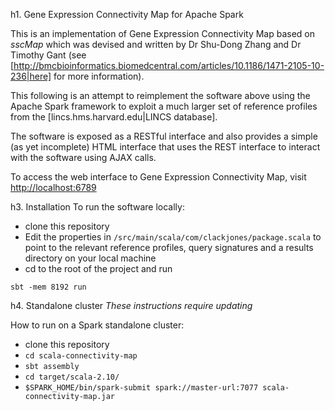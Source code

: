 h1. Gene Expression Connectivity Map for Apache Spark

This is an implementation of Gene Expression Connectivity Map based on _sscMap_
which was devised and written by Dr Shu-Dong Zhang and Dr Timothy Gant
(see [http://bmcbioinformatics.biomedcentral.com/articles/10.1186/1471-2105-10-236|here] for
more information).

This following is an attempt to reimplement the software above using the Apache Spark
framework to exploit a much larger set of reference profiles from the
[lincs.hms.harvard.edu|LINCS database].

The software is exposed as a RESTful interface and also provides a simple (as yet incomplete) HTML
interface that uses the REST interface to interact with the software using AJAX calls.

To access the web interface to Gene Expression Connectivity Map, visit <http://localhost:6789>

h3. Installation
To run the software locally:

* clone this repository
* Edit the properties in `/src/main/scala/com/clackjones/package.scala` to point to
  the relevant reference profiles, query signatures and a results directory on your local machine
* cd to the root of the project and run
```
sbt -mem 8192 run
```

h4. Standalone cluster
_These instructions require updating_

How to run on a Spark standalone cluster:

* clone this repository
* `cd scala-connectivity-map`
* `sbt assembly`
* `cd target/scala-2.10/`
* `$SPARK_HOME/bin/spark-submit spark://master-url:7077 scala-connectivity-map.jar`